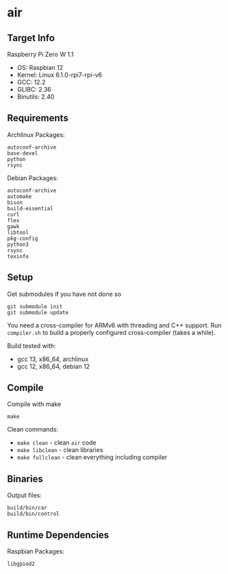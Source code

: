 # air

## Target Info
Raspberry Pi Zero W 1.1

- OS: Raspbian 12
- Kernel: Linux 6.1.0-rpi7-rpi-v6
- GCC: 12.2
- GLIBC: 2.36
- Binutils: 2.40

## Requirements
Archlinux Packages:
```
autoconf-archive
base-devel
python
rsync
```

Debian Packages:
```
autoconf-archive
automake
bison
build-essential
curl
flex
gawk
libtool
pkg-config
python3
rsync
texinfo
```

## Setup
Get submodules if you have not done so
```
git submodule init
git submodule update
```

You need a cross-compiler for ARMv6 with threading and C++ support.
Run `compiler.sh` to build a properly configured cross-compiler (takes a while).

Build tested with:
- gcc 13, x86_64, archlinux
- gcc 12, x86_64, debian 12

## Compile
Compile with make
```
make
```

Clean commands:
- `make clean` - clean `air` code
- `make libclean` - clean libraries
- `make fullclean` - clean everything including compiler

## Binaries
Output files:
```
build/bin/car
build/bin/control
```

## Runtime Dependencies
Raspbian Packages:
```
libgpiod2
```
